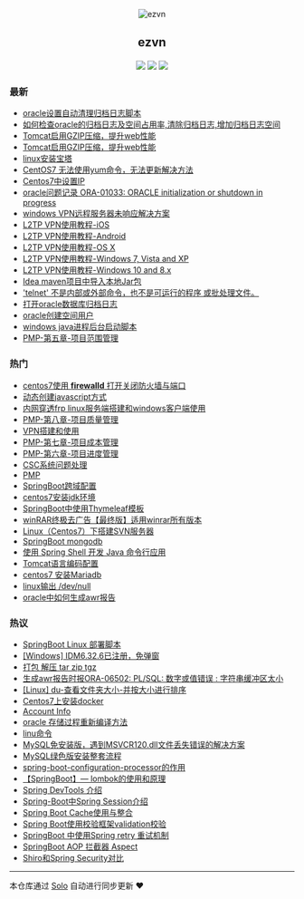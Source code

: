 <p align="center"><img alt="ezvn" src="https://ws4.sinaimg.cn/large/ab71ac88ly1g1ywdt76o4j20kq0kudgj.jpg"></p><h2 align="center">
ezvn
</h2>

<h4 align="center"><p id="ezvn"></p></h4>
<p align="center"><a title="ezvn" target="_blank" href="https://github.com/wanwenjie1993/solo-blog"><img src="https://img.shields.io/github/last-commit/wanwenjie1993/solo-blog.svg?style=flat-square"></a>
<a title="GitHub repo size in bytes" target="_blank" href="https://github/wanwenjie1993/solo-blog"><img src="https://img.shields.io/github/repo-size/wanwenjie1993/solo-blog.svg?style=flat-square"></a>
<a title="Solo Version" target="_blank" href="https://github.com/b3log/solo/releases"><img src="https://img.shields.io/badge/solo-3.5.0-f1e05a.svg?style=flat-square"></a>
</p>

### 最新

* [oracle设置自动清理归档日志脚本](http://ezvn.cn/articles/2019/04/15/1555298218441.html)
* [如何检查oracle的归档日志及空间占用率,清除归档日志,增加归档日志空间](http://ezvn.cn/articles/2019/04/15/1555293960068.html)
* [Tomcat启用GZIP压缩，提升web性能](http://ezvn.cn/articles/2019/04/11/1554966243567.html)
* [Tomcat启用GZIP压缩，提升web性能](http://ezvn.cn/articles/2019/04/11/1554964819864.html)
* [linux安装宝塔](http://ezvn.cn/articles/2019/04/10/1554879076893.html)
* [CentOS7 无法使用yum命令，无法更新解决方法](http://ezvn.cn/articles/2019/04/10/1554876590985.html)
* [Centos7中设置IP](http://ezvn.cn/articles/2019/04/10/1554873977434.html)
* [oracle问题记录 ORA-01033: ORACLE initialization or shutdown in progress](http://ezvn.cn/articles/2019/04/10/1554865374383.html)
* [windows VPN远程服务器未响应解决方案](http://ezvn.cn/articles/2019/04/09/1554797384649.html)
* [L2TP VPN使用教程-iOS](http://ezvn.cn/articles/2019/04/09/1554797028023.html)
* [L2TP VPN使用教程-Android](http://ezvn.cn/articles/2019/04/09/1554796984839.html)
* [L2TP VPN使用教程-OS X](http://ezvn.cn/articles/2019/04/09/1554796941838.html)
* [L2TP VPN使用教程-Windows 7, Vista and XP](http://ezvn.cn/articles/2019/04/09/1554796887918.html)
* [L2TP VPN使用教程-Windows 10 and 8.x](http://ezvn.cn/articles/2019/04/09/1554796845360.html)
* [Idea maven项目中导入本地Jar包](http://ezvn.cn/articles/2019/04/09/1554792932000.html)
* ['telnet' 不是内部或外部命令，也不是可运行的程序 或批处理文件。](http://ezvn.cn/articles/2019/04/09/1554790108080.html)
* [打开oracle数据库归档日志](http://ezvn.cn/articles/2019/04/09/1554786904167.html)
* [oracle创建空间用户](http://ezvn.cn/articles/2019/04/09/1554786818282.html)
* [windows java进程后台启动脚本](http://ezvn.cn/articles/2019/04/09/1554786668810.html)
* [PMP-第五章-项目范围管理](http://ezvn.cn/articles/2019/04/08/1554711205334.html)

### 热门

* [centos7使用 <b>firewalld</b> 打开关闭防火墙与端口](http://ezvn.cn/articles/2019/03/24/1553437262508.html)
* [动态创建javascript方式](http://ezvn.cn/articles/2019/03/24/1553401999674.html)
* [内网穿透frp linux服务端搭建和windows客户端使用](http://ezvn.cn/articles/2019/03/24/1553440714576.html)
* [PMP-第八章-项目质量管理](http://ezvn.cn/articles/2019/04/08/1554710630464.html)
* [VPN搭建和使用](http://ezvn.cn/articles/2019/03/26/1553578523423.html)
* [PMP-第七章-项目成本管理](http://ezvn.cn/articles/2019/04/08/1554710897545.html)
* [PMP-第六章-项目进度管理](http://ezvn.cn/articles/2019/04/08/1554711027490.html)
* [CSC系统问题处理](http://ezvn.cn/csc)
* [PMP](http://ezvn.cn/articles/2019/03/28/1553774438790.html)
* [SpringBoot跨域配置](http://ezvn.cn/articles/2019/04/01/1554102697976.html)
* [centos7安装jdk环境](http://ezvn.cn/articles/2019/03/24/1553402195297.html)
* [SpringBoot中使用Thymeleaf模板](http://ezvn.cn/articles/2019/03/24/1553441287274.html)
* [winRAR终极去广告【最终版】适用winrar所有版本 ](http://ezvn.cn/articles/2019/03/26/1553610400920.html)
* [Linux（Centos7）下搭建SVN服务器](http://ezvn.cn/articles/2019/03/28/1553753125671.html)
* [SpringBoot mongodb](http://ezvn.cn/articles/2019/03/31/1554043829162.html)
* [使用 Spring Shell 开发 Java 命令行应用](http://ezvn.cn/articles/2019/03/31/1554044276457.html)
* [Tomcat语言编码配置](http://ezvn.cn/articles/2019/04/01/1554096428618.html)
* [centos7 安装Mariadb](http://ezvn.cn/articles/2019/03/24/1553439777058.html)
* [linux输出 /dev/null](http://ezvn.cn/articles/2019/03/25/1553484592317.html)
* [oracle中如何生成awr报告](http://ezvn.cn/articles/2019/03/25/1553501400910.html)

### 热议

* [SpringBoot Linux 部署脚本](http://ezvn.cn/articles/2019/03/24/1553440423522.html)
* [[Windows] IDM6.32.6已注册，免弹窗](http://ezvn.cn/articles/2019/03/24/1553441104779.html)
* [打包 解压 tar zip tgz](http://ezvn.cn/articles/2019/03/25/1553478317487.html)
* [生成awr报告时报ORA-06502: PL/SQL: 数字或值错误 : 字符串缓冲区太小](http://ezvn.cn/articles/2019/03/25/1553502975079.html)
* [[Linux] du-查看文件夹大小-并按大小进行排序](http://ezvn.cn/articles/2019/03/26/1553566000514.html)
* [Centos7上安装docker](http://ezvn.cn/articles/2019/03/26/1553576290546.html)
* [Account Info](http://ezvn.cn/password)
* [oracle 存储过程重新编译方法](http://ezvn.cn/articles/2019/03/27/1553653857401.html)
* [linu命令](http://ezvn.cn/articles/2019/03/28/1553762241292.html)
* [MySQL免安装版，遇到MSVCR120.dll文件丢失错误的解决方案](http://ezvn.cn/articles/2019/03/30/1553941174223.html)
* [MySQL绿色版安装整套流程](http://ezvn.cn/articles/2019/03/30/1553945492719.html)
* [spring-boot-configuration-processor的作用](http://ezvn.cn/articles/2019/03/31/1554041820739.html)
* [【SpringBoot】— lombok的使用和原理](http://ezvn.cn/articles/2019/03/31/1554041874916.html)
* [Spring DevTools 介绍](http://ezvn.cn/articles/2019/03/31/1554041933645.html)
* [Spring-Boot中Spring Session介绍](http://ezvn.cn/articles/2019/03/31/1554042169782.html)
* [Spring Boot Cache使用与整合](http://ezvn.cn/articles/2019/03/31/1554042251256.html)
* [Spring Boot使用校验框架validation校验](http://ezvn.cn/articles/2019/03/31/1554042317399.html)
* [SpringBoot 中使用Spring retry 重试机制](http://ezvn.cn/articles/2019/03/31/1554042402379.html)
* [SpringBoot AOP 拦截器 Aspect](http://ezvn.cn/articles/2019/03/31/1554042598610.html)
* [Shiro和Spring Security对比](http://ezvn.cn/articles/2019/03/31/1554043655320.html)

---

本仓库通过 [Solo](https://github.com/b3log/solo) 自动进行同步更新 ❤️ 